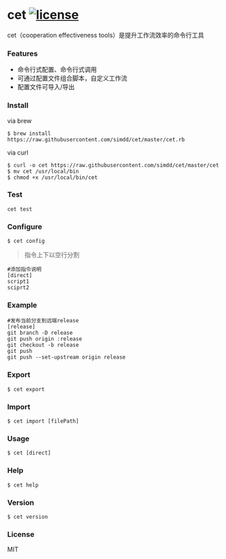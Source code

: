# cet [![license](https://img.shields.io/github/license/simdd/cet.svg?style=plastic)](https://www.npmjs.com/package/@forchange/apis)

cet（cooperation effectiveness tools）是提升工作流效率的命令行工具

### Features

- 命令行式配置、命令行式调用
- 可通过配置文件组合脚本，自定义工作流
- 配置文件可导入/导出

### Install

via brew

```shell
$ brew install https://raw.githubusercontent.com/simdd/cet/master/cet.rb
```

via curl

```shell
$ curl -o cet https://raw.githubusercontent.com/simdd/cet/master/cet
$ mv cet /usr/local/bin
$ chmod +x /usr/local/bin/cet
```

### Test

```shell
cet test
```

### Configure

```shell
$ cet config
```

> 指令上下以空行分割

```shell
#添加指令说明
[direct]
script1
sciprt2
```

### Example

```shell
#发布当前分支到远端release
[release]
git branch -D release
git push origin :release
git checkout -b release
git push
git push --set-upstream origin release
```

### Export

```shell
$ cet export
```

### Import

```shell
$ cet import [filePath]
```

### Usage

```shell
$ cet [direct]
```

### Help

```shell
$ cet help
```

### Version

```shell
$ cet version
```

### License

MIT
